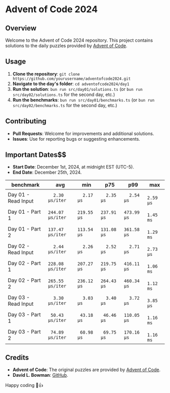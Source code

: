 # Advent of Code 2024

## Overview
Welcome to the Advent of Code 2024 repository. This project contains solutions to the daily puzzles provided by [Advent of Code](https://adventofcode.com/).

## Usage
1. **Clone the repository**: `git clone https://github.com/yourusername/adventofcode2024.git`
2. **Navigate to the day's folder**: `cd adventofcode2024/day1`
3. **Run the solution**: `bun run src/day01/solutions.ts` (or `bun run src/day02/solutions.ts` for the second day, etc.)
4. **Run the benchmarks**: `bun run src/day01/benchmarks.ts` (or `bun run src/day02/benchmarks.ts` for the second day, etc.)

## Contributing
- **Pull Requests**: Welcome for improvements and additional solutions.
- **Issues**: Use for reporting bugs or suggesting enhancements.

## Important Dates$$
- **Start Date**: December 1st, 2024, at midnight EST (UTC-5).
- **End Date**: December 25th, 2024.

| benchmark           |              avg |         min |         p75 |         p99 |         max |
| ------------------- | ---------------- | ----------- | ----------- | ----------- | ----------- |
| Day 01 - Read Input | `  2.30 µs/iter` | `  2.17 µs` | `  2.35 µs` | `  2.54 µs` | `  2.59 µs` |
| Day 01 - Part 1     | `244.07 µs/iter` | `219.55 µs` | `237.91 µs` | `473.99 µs` | `  1.45 ms` |
| Day 01 - Part 2     | `137.47 µs/iter` | `113.54 µs` | `131.08 µs` | `361.58 µs` | `  1.29 ms` |
| Day 02 - Read Input | `  2.44 µs/iter` | `  2.26 µs` | `  2.52 µs` | `  2.71 µs` | `  2.73 µs` |
| Day 02 - Part 1     | `228.08 µs/iter` | `207.27 µs` | `219.75 µs` | `416.11 µs` | `  1.06 ms` |
| Day 02 - Part 2     | `265.55 µs/iter` | `236.12 µs` | `264.43 µs` | `460.34 µs` | `  1.12 ms` |
| Day 03 - Read Input | `  3.30 µs/iter` | `  3.03 µs` | `  3.40 µs` | `  3.72 µs` | `  3.85 µs` |
| Day 03 - Part 1     | ` 50.43 µs/iter` | ` 43.18 µs` | ` 46.46 µs` | `110.05 µs` | `  1.16 ms` |
| Day 03 - Part 2     | ` 74.89 µs/iter` | ` 60.98 µs` | ` 69.75 µs` | `170.16 µs` | `  1.16 ms` |

## Credits
- **Advent of Code**: The original puzzles are provided by [Advent of Code](https://adventofcode.com/).
- **David L. Bowman**: [GitHub](https://github.com/davidlbowman).

Happy coding 🎄👍